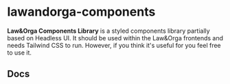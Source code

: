 # lawandorga-components

**Law&Orga Components Library** is a styled components library partially based on Headless UI. It should be used within the Law&Orga frontends and needs Tailwind CSS to run. However, if you think it's useful for you feel free to use it.

## Docs


